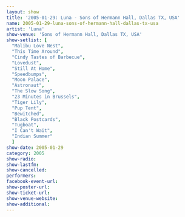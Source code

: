 ```yaml
---
layout: show
title: '2005-01-29: Luna - Sons of Hermann Hall, Dallas TX, USA'
name: 2005-01-29-luna-sons-of-hermann-hall-dallas-tx-usa
artist: 'Luna'
show-venue: 'Sons of Hermann Hall, Dallas TX, USA'
show-setlist: [
  "Malibu Love Nest",
  "This Time Around",
  "Cindy Tastes of Barbecue",
  "Lovedust",
  "Still At Home",
  "Speedbumps",
  "Moon Palace",
  "Astronaut",
  "The Slow Song",
  "23 Minutes in Brussels",
  "Tiger Lily",
  "Pup Tent",
  "Bewitched",
  "Black Postcards",
  "Tugboat",
  "I Can't Wait",
  "Indian Summer"
  ]
show-date: 2005-01-29
category: 2005
show-radio: 
show-lastfm: 
show-cancelled: 
performers: 
facebook-event-url: 
show-poster-url: 
show-ticket-url: 
show-venue-website: 
show-additional: 
---
```


